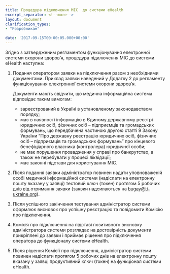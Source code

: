 ```yaml
---
title: Процедура підключення МІС  до системи eHealth
excerpt_separator: <!--more-->
layout: document
clarification_types:
- "Розробникам"

date: '2017-09-15T00:00:05.000+00:00'
---
```


Згідно з затвердженим регламентом функціонування електронної системи охорони здоров’я<!--more-->, процедура підключення МІС до системи eHealth наступна:

1. Подання оператором заявки на підключення разом з необхідними документами.
Приклад заявки наведений у Додатку 2 до регламенту функціонування електронної системи охорони здоров’я.

    Документи мають свідчити, що медична інформаційна система відповідає таким вимогам:

    - зареєстрований в Україні в установленому законодавством порядку;
    - має в наявності інформацію в Єдиному державному реєстрі юридичних осіб, фізичних осіб – підприємців та громадських формувань, що передбачена частиною другою статті 9 Закону України “Про державну реєстрацію юридичних осіб, фізичних осіб – підприємців та громадських формувань” про кінцевого бенефіціарного власника (контролера) юридичної особи;
    - не має порушення провадження у справі про банкрутство, а також не перебувати у процесі ліквідації;
    - має законні підстави для користування МІС.

2. Після подання заявки адміністратор повинен надати уповноваженій особі медичної інформаційної системи (надіслати на електронну пошту вказану у заявці) тестовий ключ (токен) протягом 5 робочих днів від отримання заявки (заявки надсилаються на bugay@ti-ukraine.org).

3. Після успішного закінчення тестування адміністратор системи оформлює висновок про успішну реєстрацію та повідомити Комісію про підключення.

4. Комісія про підключення на підставі позитивного висновку адміністратора системи розглядає на достовірність документи прикріплені до заявки і приймає рішення про підключення оператора до функціоналу системи eHealth.

5. Після рішення Комісії про підключення, адміністратор системи повинен надіслати протягом 5 робочих днів на електронну пошту вказану у заявці продуктивний ключ (токен) на функціонал системи eHealth.

